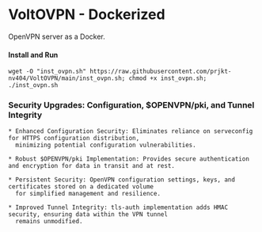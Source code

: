 # VoltOVPN - Dockerized

OpenVPN server as a Docker.

#### Install and Run

```shell
wget -O "inst_ovpn.sh" https://raw.githubusercontent.com/prjkt-nv404/VoltOVPN/main/inst_ovpn.sh; chmod +x inst_ovpn.sh; ./inst_ovpn.sh
```
 ### Security Upgrades: Configuration, $OPENVPN/pki, and Tunnel Integrity

```mkdn
* Enhanced Configuration Security: Eliminates reliance on serveconfig for HTTPS configuration distribution,
  minimizing potential configuration vulnerabilities.

* Robust $OPENVPN/pki Implementation: Provides secure authentication and encryption for data in transit and at rest.

* Persistent Security: OpenVPN configuration settings, keys, and certificates stored on a dedicated volume
  for simplified management and resilience.

* Improved Tunnel Integrity: tls-auth implementation adds HMAC security, ensuring data within the VPN tunnel
  remains unmodified.
```
